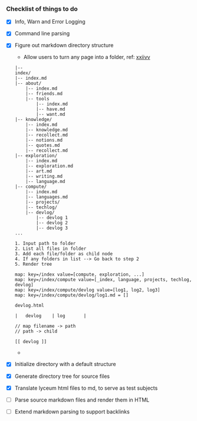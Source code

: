 ### Checklist of things to do

- [x] Info, Warn and Error Logging
- [x] Command line parsing
- [x] Figure out markdown directory structure
	- Allow users to turn any page into a folder, ref: [xxiivv](https://wiki.xxiivv.com/site/home.html)

	```console
	|--
	index/
	|-- index.md
	|-- about/
		|-- index.md
		|-- friends.md
		|-- tools
			|-- index.md
			|-- have.md
			|-- want.md
	|-- knowledge/
		|-- index.md
		|-- knowledge.md
		|-- recollect.md
		|-- notions.md
		|-- quotes.md
		|-- recollect.md
	|-- exploration/
		|-- index.md
		|-- exploration.md
		|-- art.md
		|-- writing.md
		|-- language.md
	|-- compute/
		|-- index.md
		|-- languages.md
		|-- projects/
		|-- techlog/
		|-- devlog/
			|-- devlog 1
			|-- devlog 2
			|-- devlog 3
	...
	```

	```text
	1. Input path to folder
	2. List all files in folder
	3. Add each file/folder as child node
	4. If any folders in list --> Go back to step 2
	5. Render tree

	map: key=/index value=[compute, exploration, ...]
	map: key=/index/compute value=[_index, language, projects, techlog, devlog]
	map: key=/index/compute/devlog value=[log1, log2, log3]
	map: key=/index/compute/devlog/log1.md = []

	devlog.html

	|   devlog    | log       |

	// map filename -> path
	// path -> child

	[[ devlog ]]

	```
	-


- [x] Initialize directory with a default structure
- [x] Generate directory tree for source files
- [x] Translate lyceum html files to md, to serve as test subjects
- [ ] Parse source markdown files and render them in HTML
- [ ] Extend markdown parsing to support backlinks
